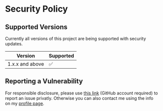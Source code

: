 # Security Policy

## Supported Versions

Currently all versions of this project are
being supported with security updates.

| Version         | Supported          |
| --------------- | ------------------ |
| 1.x.x and above | :white_check_mark: |

## Reporting a Vulnerability

For responsible disclosure, please use [this link](https://github.com/thomasleplus/bazaar/security/advisories/new) (GitHub account required) to report an issue privatly. Otherwise you can also contact me using the info on my [profile page](https://github.com/thomasleplus).
